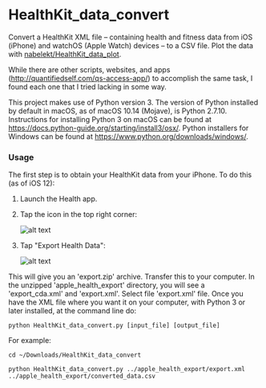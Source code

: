 # HealthKit_data_convert
Convert a HealthKit XML file – containing health and fitness data from iOS (iPhone) and watchOS (Apple Watch) devices – to a CSV file. Plot the data with [nabelekt/HealthKit_data_plot](https://github.com/nabelekt/HealthKit_data_plot).

While there are other scripts, websites, and apps (http://quantifiedself.com/qs-access-app/) to accomplish the same task, I found each one that I tried lacking in some way.

This project makes use of Python version 3. The version of Python installed by default in macOS, as of macOS 10.14 (Mojave), is Python 2.7.10. Instructions for installing Python 3 on macOS can be found at https://docs.python-guide.org/starting/install3/osx/. Python installers for Windows can be found at https://www.python.org/downloads/windows/.

### Usage

The first step is to obtain your HealthKit data from your iPhone. To do this (as of iOS 12):
1. Launch the Health app.

2. Tap the icon in the top right corner:

      ![alt text](https://imgur.com/dSqC8sv.png)

3. Tap "Export Health Data":

      ![alt text](https://imgur.com/M6Xg5UA.png)

This will give you an 'export.zip' archive. Transfer this to your computer. In the unzipped 'apple_health_export' directory, you will see a 'export_cda.xml' and 'export.xml'. Select file 'export.xml' file. Once you have the XML file where you want it on your computer, with Python 3 or later installed, at the command line do:

`python HealthKit_data_convert.py [input_file] [output_file]`

For example:

`cd ~/Downloads/HealthKit_data_convert`

`python HealthKit_data_convert.py ../apple_health_export/export.xml ../apple_health_export/converted_data.csv`
